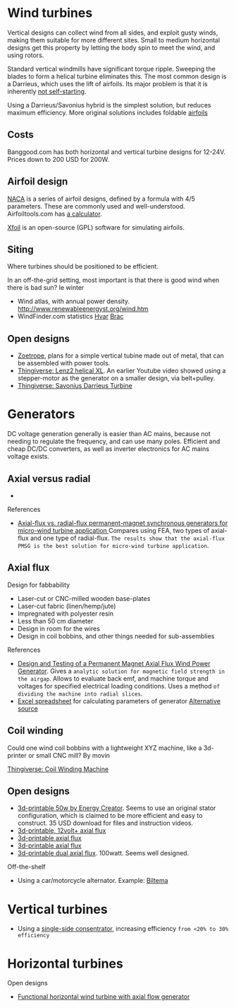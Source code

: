 
# Wind turbines

Vertical designs can collect wind from all sides, and exploit gusty winds, making them suitable for more different sites.
Small to medium horizontal designs get this property by letting the body spin to meet the wind, and using rotors.

Standard vertical windmills have significant torque ripple. Sweeping the blades to form a helical turbine eliminates this.
The most common design is a Darrieus, which uses the lift of airfoils. Its major problem is that it is inherently
[not self-starting](http://forthewind.weebly.com/the-darrieus-self-starting-problem.html).

Using a Darrieus/Savonius hybrid is the simplest solution, but reduces maximum efficiency.
More original solutions includes foldable [airfoils](http://www.webalice.it/acecere48/finalreport.pdf)

## Costs
Banggood.com has both horizontal and vertical turbine designs for 12-24V. Prices down to 200 USD for 200W. 

## Airfoil design

[NACA](https://en.wikipedia.org/wiki/NACA_airfoil) is a series of airfoil designs, defined by a formula with 4/5 parameters.
These are commonly used and well-understood. Airfoiltools.com has [a calculator](http://airfoiltools.com/airfoil/naca4digit).

[Xfoil](http://web.mit.edu/drela/Public/web/xfoil/) is an open-source (GPL) software for simulating airfoils.

## Siting

Where turbines should be positioned to be efficient.

In an off-the-grid setting, most important is that there is good wind when there is bad sun? Ie winter

* Wind atlas, with annual power density. http://www.renewableenergyst.org/wind.htm
* WindFinder.com statistics [Hvar](https://www.windfinder.com/windstatistics/hvar) [Brac](https://www.windfinder.com/windstatistics/brac)


## Open designs

* [Zoetrope](http://www.applied-sciences.net/library/data/zoetrope-wind-turbine.pdf),
plans for a simple vertical tubine made out of metal, that can be assembled with power tools.
* [Thingiverse: Lenz2 helical XL](http://www.thingiverse.com/thing:99132).
An earlier Youtube video showed using a stepper-motor as the generator on a smaller design, via belt+pulley.
* [Thingiverse: Savonius Darrieus Turbine](http://www.thingiverse.com/thing:1502662)

# Generators

DC voltage generation generally is easier than AC mains, because not needing to regulate the frequency, and can use many poles.
Efficient and cheap DC/DC converters, as well as inverter electronics for AC mains voltage exists.

## Axial versus radial

* 

References

* [Axial-flux vs. radial-flux permanent-magnet synchronous generators for micro-wind turbine application ](http://innowecs.utcluj.ro/art_pulicate/0764-epe2013-full-15251784.pdf)
Compares using FEA, two types of axial-flux and one type of radial-flux. `The results show that the axial-flux PMSG is the best solution for micro-wind turbine application`.

## Axial flux

Design for fabbability

* Laser-cut or CNC-milled wooden base-plates
* Laser-cut fabric (linen/hemp/jute)
* Impregnated with polyester resin
* Less than 50 cm diameter
* Design in room for the wires
* Design in coil bobbins, and other things needed for sub-assemblies

References

* [Design and Testing of a Permanent Magnet Axial Flux Wind Power Generator](http://ijme.us/cd_08/PDF/190%20ENT%20202.pdf).
Gives a `analytic solution for magnetic field strength in the airgap`. Allows to evaluate back emf, and machine torque
and voltages for specified electrical loading conditions. Uses a method `of dividing the machine into radial slices`.
* [Excel spreadsheet](http://www.nadaparasiempre.com/hobbies/wind-energy/generator/index.html) for calculating parameters of generator
[Alternative source](http://www.fieldlines.com/index.php?topic=143174.0)

## Coil winding

Could one wind coil bobbins with a lightweight XYZ machine, like a 3d-printer or small CNC mill?
By movin

[Thingiverse: Coil Winding Machine](http://www.thingiverse.com/thing:981327)


## Open designs

* [3d-printable 50w by Energy Creator](http://www.3ders.org/articles/20160305-3d-printed-pmg-generator-has-everything-you-need-to-power-a-50w-lightbulb.html).
Seems to use an original stator configuration, which is claimed to be more efficient and easy to construct.
35 USD download for files and instruction videos.
* [3d-printable, 12volt+ axial flux](http://www.thingiverse.com/thing:633603)
* [3d-printable axial flux](http://www.thingiverse.com/thing:687743)
* [3d-printable axial flux](http://www.thingiverse.com/thing:1416740)
* [3d-printable dual axial flux](https://hackaday.io/project/159568/logs). 100watt. Seems well designed.

Off-the-shelf

* Using a car/motorcycle alternator. Example: [Biltema](http://www.biltema.no/no/Bil---MC/Bilreservedeler/Elektrisk-anlegg/Dynamo/)


# Vertical turbines

* Using a [single-side consentrator](https://youtu.be/NiHG5ahf4zQ?t=945), increasing efficiency `from <20% to 30% efficiency`

# Horizontal turbines

Open designs

* [Functional horizontal wind turbine with axial flow generator](http://www.thingiverse.com/thing:948375)
